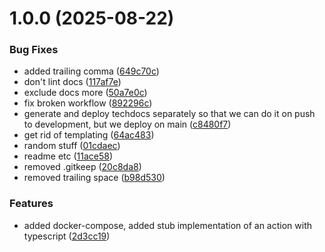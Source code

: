 # 1.0.0 (2025-08-22)


### Bug Fixes

* added trailing comma ([649c70c](https://github.com/webgrip/action-typescript-template/commit/649c70c2041318f24713d42c32256f257215878c))
* don't lint docs ([117af7e](https://github.com/webgrip/action-typescript-template/commit/117af7e9dd2021b845517dbec658ae9e529c53b4))
* exclude docs more ([50a7e0c](https://github.com/webgrip/action-typescript-template/commit/50a7e0c635109f4d8b34a2b563794ef74624e9b9))
* fix broken workflow ([892296c](https://github.com/webgrip/action-typescript-template/commit/892296c7819f95e2ebde246dbb5cc80578381b0b))
* generate and deploy techdocs separately so that we can do it on push to development, but we deploy on main ([c8480f7](https://github.com/webgrip/action-typescript-template/commit/c8480f79ee22a3bedee11034712fbb204d7dd237))
* get rid of templating ([64ac483](https://github.com/webgrip/action-typescript-template/commit/64ac483de8d085d2f32b36fe5edb6e1bf38ab122))
* random stuff ([01cdaec](https://github.com/webgrip/action-typescript-template/commit/01cdaecdb7cbeb0876576aff409910ef091702b7))
* readme etc ([11ace58](https://github.com/webgrip/action-typescript-template/commit/11ace582065b429744dbf34fc67555cbeb07c009))
* removed .gitkeep ([20c8da8](https://github.com/webgrip/action-typescript-template/commit/20c8da886180e91ddf0e468f98095143836f05eb))
* removed trailing space ([b98d530](https://github.com/webgrip/action-typescript-template/commit/b98d530b41c4af47abe9140aa789e3d20167097e))


### Features

* added docker-compose, added stub implementation of an action with typescript ([2d3cc19](https://github.com/webgrip/action-typescript-template/commit/2d3cc191eb395b49a8731c463f7ec883e492cb78))
